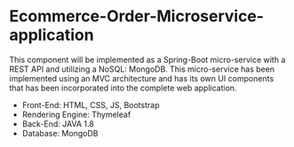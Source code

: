 # Ecommerce-Order-Microservice-application

This component will be implemented as a Spring-Boot micro-service with a REST API and utilizing a NoSQL: MongoDB. 
This micro-service has been implemented using an MVC architecture and has its own UI components that has been incorporated into the complete web application. 

- Front-End: HTML, CSS, JS, Bootstrap
- Rendering Engine: Thymeleaf
- Back-End: JAVA 1.8
- Database: MongoDB

